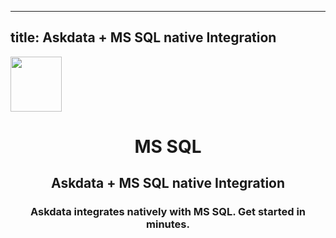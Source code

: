 
  ---
  title: Askdata + MS SQL native Integration
  ---

<img class="dataset_icon" style="text-align: center;" width="82" height="88" src="https://chart.askdata.com/datasets/icons/ms-sql.png" alt="">
<h1 class="dataset_title" style="text-align: center;">MS SQL</h1>
<h2 class="dataset_subtitle" style="text-align: center;">Askdata + MS SQL native Integration</h2> 
<h3 class="dataset_description" style="text-align: center;">Askdata integrates natively with MS SQL. Get started in minutes.</h3> 

  